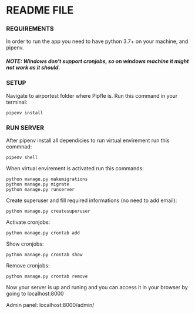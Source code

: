 # README FILE #


### REQUIREMENTS ###


In order to run the app you need to have python 3.7+ on your machine, and pipenv.

##### NOTE: Windows don't support cronjobs, so on windows machine it might not work as it should.


### SETUP ###


Navigate to airportest folder where Pipfle is.
Run this command in your terminal:

```
pipenv install
```

### RUN SERVER ###


After pipenv install all dependicies to run virtual envirement run this commnad:

```
pipenv shell
```

When virtual envirement is activated run this commands:

```
python manage.py makemigrations
python manage.py migrate
python manage.py runserver
```

Create superuser and fill required informations (no need to add email):

```
python manage.py createsuperuser
```


Activate cronjobs:

```
python manage.py crontab add
```

Show cronjobs:

```
python manage.py crontab show
```

Remove cronjobs:

```
python manage.py crontab remove
```


Now your server is up and runing and you can access it in your browser
by going to localhost:8000

Admin panel: localhost:8000/admin/
